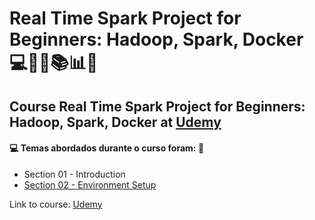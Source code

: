 # Real Time Spark Project for Beginners: Hadoop, Spark, Docker 💻🧑‍💻📚📊🚀
## Course Real Time Spark Project for Beginners: Hadoop, Spark, Docker at [Udemy](https://www.udemy.com/course/real-time-spark-project-for-beginners-hadoop-spark-docker/)
#### :computer: Temas abordados durante o curso foram: :rocket:
- Section 01 - Introduction
- [Section 02 - Environment Setup]()

Link to course: [Udemy](https://www.udemy.com/course/real-time-spark-project-for-beginners-hadoop-spark-docker/)
